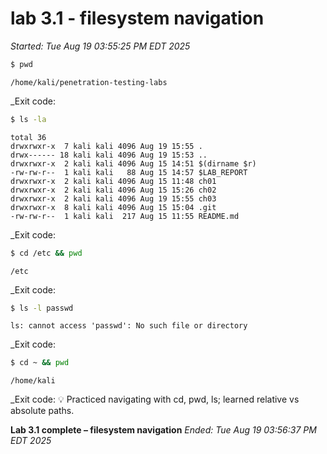 # lab 3.1 - filesystem navigation

_Started: Tue Aug 19 03:55:25 PM EDT 2025_

```bash
$ pwd
```
```
/home/kali/penetration-testing-labs
```
_Exit code: 
```bash
$ ls -la
```
```
total 36
drwxrwxr-x  7 kali kali 4096 Aug 19 15:55 .
drwx------ 18 kali kali 4096 Aug 19 15:53 ..
drwxrwxr-x  2 kali kali 4096 Aug 15 14:51 $(dirname $r)
-rw-rw-r--  1 kali kali   88 Aug 15 14:57 $LAB_REPORT
drwxrwxr-x  2 kali kali 4096 Aug 15 11:48 ch01
drwxrwxr-x  2 kali kali 4096 Aug 15 15:26 ch02
drwxrwxr-x  2 kali kali 4096 Aug 19 15:55 ch03
drwxrwxr-x  8 kali kali 4096 Aug 15 15:04 .git
-rw-rw-r--  1 kali kali  217 Aug 15 11:55 README.md
```
_Exit code: 
```bash
$ cd /etc && pwd
```
```
/etc
```
_Exit code: 
```bash
$ ls -l passwd
```
```
ls: cannot access 'passwd': No such file or directory
```
_Exit code: 
```bash
$ cd ~ && pwd
```
```
/home/kali
```
_Exit code: 
💡 Practiced navigating with cd, pwd, ls; learned relative vs absolute paths.

**Lab 3.1 complete – filesystem navigation**
_Ended: Tue Aug 19 03:56:37 PM EDT 2025_
